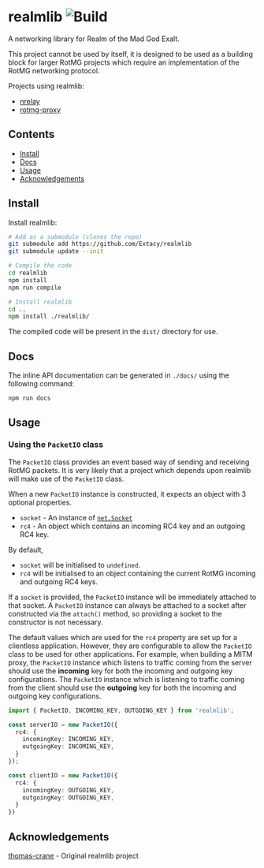 # realmlib ![Build](https://github.com/Extacy/realmlib/actions/workflows/main.yml/badge.svg)

A networking library for Realm of the Mad God Exalt.

This project cannot be used by itself, it is designed to be used as a building block for larger RotMG projects which require an implementation of the RotMG networking protocol.

Projects using realmlib:
* [nrelay](https://github.com/Extacy/nrelay)
* [rotmg-proxy](https://github.com/Extacy/rotmg-proxy)

## Contents
+ [Install](#install)
+ [Docs](#docs)
+ [Usage](#usage)
+ [Acknowledgements](#acknowledgements)

## Install

Install realmlib:
```bash
# Add as a submodule (clones the repo)
git submodule add https://github.com/Extacy/realmlib
git submodule update --init

# Compile the code
cd realmlib
npm install
npm run compile

# Install realmlib
cd ..
npm install ./realmlib/
```

The compiled code will be present in the `dist/` directory for use.

## Docs
The inline API documentation can be generated in `./docs/` using the following command:
```
npm run docs
```

## Usage

### Using the `PacketIO` class

The `PacketIO` class provides an event based way of sending and receiving RotMG packets. It is very likely that a project which depends upon realmlib will make use of the `PacketIO` class.

When a new `PacketIO` instance is constructed, it expects an object with 3 optional properties.

+ `socket` - An instance of [`net.Socket`](https://nodejs.org/api/net.html#net_class_net_socket)
+ `rc4` - An object which contains an incoming RC4 key and an outgoing RC4 key.

By default,

+ `socket` will be initialised to `undefined`.
+ `rc4` will be initialised to an object containing the current RotMG incoming and outgoing RC4 keys.

If a `socket` is provided, the `PacketIO` instance will be immediately attached to that socket. A `PacketIO` instance can always be attached to a socket after constructed via the `attach()` method, so providing a socket to the constructor is not necessary.

The default values which are used for the `rc4` property are set up for a clientless application. However, they are configurable to allow the `PacketIO` class to be used for other applications. For example, when building a MITM proxy, the `PacketIO` instance which listens to traffic coming from the server should use the **incoming** key for both the incoming and outgoing key configurations. The `PacketIO` instance which is listening to traffic coming from the client should use the **outgoing** key for both the incoming and outgoing key configurations.

```ts
import { PacketIO, INCOMING_KEY, OUTGOING_KEY } from 'realmlib';

const serverIO = new PacketIO({
  rc4: {
    incomingKey: INCOMING_KEY,
    outgoingKey: INCOMING_KEY,
  }
});

const clientIO = new PacketIO({
  rc4: {
    incomingKey: OUTGOING_KEY,
    outgoingKey: OUTGOING_KEY,
  }
})
```

## Acknowledgements

[thomas-crane](https://github.com/thomas-crane/realmlib-net) - Original realmlib project